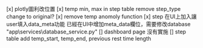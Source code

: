 [x] plotly圖利改位置
[x] temp min, max in step table remove
step_type change to original?
[x] remove temp anomoly function
[x] step 在UI上加入讓user填入data_meta功能
    已經在UI中增加meta_data欄位，需要修改database "app\services\database_service.py"
[] dashboard page 沒有實施
[] step table add temp_start, temp_end, previous rest time length